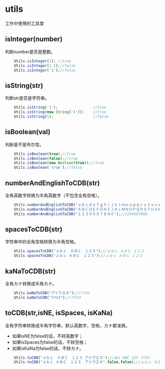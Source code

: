 # utils
工作中使用的工具类

## isInteger(number)
判断number是否是整数。
```javascript 1.5
    Utils.isInteger(1); //true
    Utils.isInteger(1.1);//false
    Utils.isInteger('1');//false
```
## isString(str)
判断str是否是字符串。
```javascript 1.5
    Utils.isString('1');                //true
    Utils.isString(new String('1'));    //true
    Utils.isString(1);                  //false
```
## isBoolean(val)
判断是不是布尔型。
```javascript 1.5
    Utils.isBoolean(true);//true
    Utils.isBoolean(false);//true
    Utils.isBoolean(new Boolean(true));//true
    Utils.isBoolean('true');//false
```
## numberAndEnglishToCDB(str)
全角英数字转换为半角英数字（不包含全角空格）。
```javascript 1.5
    Utils.numberAndEnglishToCDB("ａｂｃｄｅｆｇｈｉｊｋｌｍｎｏｐｑｒｓｔｕｖｗｓｙｚ");//abcdefghijklmnopqrstuvwsyz
    Utils.numberAndEnglishToCDB("ＡＢＣＤＥＦＧＨＩＪＫＬＭＮＯＰＱＲＳＴＵＶＷＳＹＺ");//ABCDEFGHIJKLMNOPQRSTUVWSYZ
    Utils.numberAndEnglishToCDB("１２３４５６７８９０");//1234567890
```
## spacesToCDB(str)
字符串中的全角空格转换为半角空格。
```javascript 1.5
    Utils.spacesToCDB("ａｂｃ　ＡＢＣ　１２３");//ａｂｃ ＡＢＣ １２３
    Utils.spacesToCDB("ａｂｃ ＡＢＣ　１２３");//ａｂｃ ＡＢＣ １２３
```

## kaNaToCDB(str)
全角カナ转换成半角カナ。
```javascript 1.5
    Utils.kaNaToCDB("アイウエオ");//ｱｲｳｴｵ
    Utils.kaNaToCDB("ｱｲｳｴｵ");//ｱｲｳｴｵ
```

## toCDB(str,isNE, isSpaces, isKaNa)
全角字符串转换成半角字符串，默认英数字，空格，カナ都准换。
* 如果isNE为false的话，不转英数字；
* 如果isSpaces为false的话，不转空格；
* 如果isKaNa为false的话，不转カナ。
```javascript 1.5
    Utils.toCDB("ａｂｃ　ＡＢＣ　１２３ アイウエオ");//abc ABC 123 ｱｲｳｴｵ
    Utils.toCDB("ａｂｃ ＡＢＣ　１２３　アイウエオ",false,false);//ａｂｃ ＡＢＣ　１２３　ｱｲｳｴｵ
```
